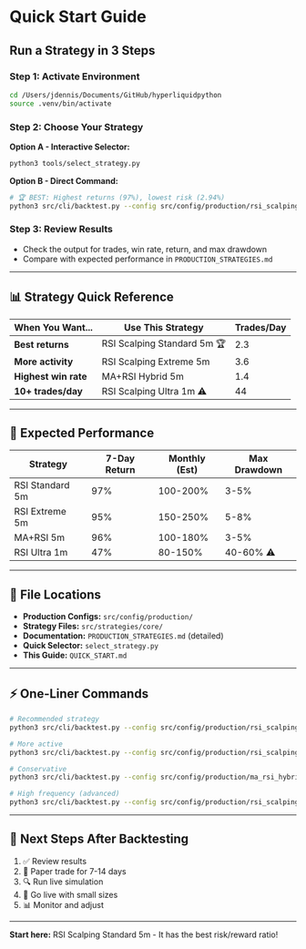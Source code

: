 # Quick Start Guide

## Run a Strategy in 3 Steps

### Step 1: Activate Environment
```bash
cd /Users/jdennis/Documents/GitHub/hyperliquidpython
source .venv/bin/activate
```

### Step 2: Choose Your Strategy

**Option A - Interactive Selector:**
```bash
python3 tools/select_strategy.py
```

**Option B - Direct Command:**
```bash
# 🏆 BEST: Highest returns (97%), lowest risk (2.94%)
python3 src/cli/backtest.py --config src/config/production/rsi_scalping/standard_5m.json
```

### Step 3: Review Results
- Check the output for trades, win rate, return, and max drawdown
- Compare with expected performance in `PRODUCTION_STRATEGIES.md`

---

## 📊 Strategy Quick Reference

| When You Want... | Use This Strategy | Trades/Day |
|------------------|-------------------|------------|
| **Best returns** | RSI Scalping Standard 5m 🏆 | 2.3 |
| **More activity** | RSI Scalping Extreme 5m | 3.6 |
| **Highest win rate** | MA+RSI Hybrid 5m | 1.4 |
| **10+ trades/day** | RSI Scalping Ultra 1m ⚠️ | 44 |

---

## 🎯 Expected Performance

| Strategy | 7-Day Return | Monthly (Est) | Max Drawdown |
|----------|--------------|---------------|--------------|
| RSI Standard 5m | 97% | 100-200% | 3-5% |
| RSI Extreme 5m | 95% | 150-250% | 5-8% |
| MA+RSI 5m | 96% | 100-180% | 3-5% |
| RSI Ultra 1m | 47% | 80-150% | 40-60% ⚠️ |

---

## 📁 File Locations

- **Production Configs:** `src/config/production/`
- **Strategy Files:** `src/strategies/core/`
- **Documentation:** `PRODUCTION_STRATEGIES.md` (detailed)
- **Quick Selector:** `select_strategy.py`
- **This Guide:** `QUICK_START.md`

---

## ⚡ One-Liner Commands

```bash
# Recommended strategy
python3 src/cli/backtest.py --config src/config/production/rsi_scalping/standard_5m.json

# More active
python3 src/cli/backtest.py --config src/config/production/rsi_scalping/extreme_5m.json

# Conservative
python3 src/cli/backtest.py --config src/config/production/ma_rsi_hybrid/standard_5m.json

# High frequency (advanced)
python3 src/cli/backtest.py --config src/config/production/rsi_scalping/ultra_1m.json
```

---

## 🔄 Next Steps After Backtesting

1. ✅ Review results
2. 📝 Paper trade for 7-14 days
3. 🔍 Run live simulation
4. 🚀 Go live with small sizes
5. 📊 Monitor and adjust

---

**Start here:** RSI Scalping Standard 5m - It has the best risk/reward ratio!

